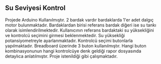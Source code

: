 ## Su Seviyesi Kontrol

Projede Arduino Kullanılmıştır. 2 bardak vardır bardaklarda 1'er adet dalgıç motor bulunmaktadır. Bardaklardan birisi referans bardak diğeri ise su tankı olarak isimlendirilmektedir. Kullanıcının referans bardaktaki su yüksekliğini ve kontrolcü seçimini girmesi beklenmektedir. Su yüksekliği potansiyometreyle ayarlanmaktadır. Kontrolcü seçimi butonlarla yapılmaktadır. Breadboard üzerinde 3 buton kullanılmıştır. Hangi buton kombinasyonunun hangi kontrolcüye denk geldiği rapor dosyasında detaylıca anlatılmıştır. Proje istenildiği gibi çalışmaktadır. 

